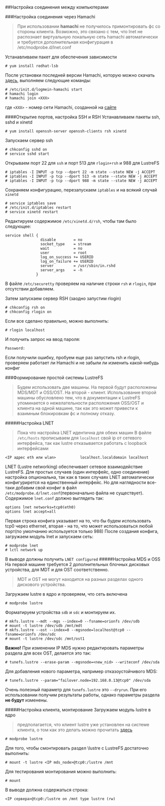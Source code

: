 ##Настройка соединения между компьютерами

###Настройка соединения через Hamachi

>При использовании **hamachi** не получилось примонтировать фс со стороны клиента. Возможно, это связано с тем, что lnet не распознает виртуальную локальную сеть hamachi автоматически и требуется дополнительная конфигурация в /etc/modprobe.d/lnet.conf

Устанавливаем пакет для обеспечения зависимости
```
# yum install redhat-lsb
```

После установки последней версии Hamachi, которую можно скачать [здесь](https://secure.logmein.com/labs/logmein-hamachi-2.1.0.139-1.x86_64.rpm), выполняем следующие команды:
```
# /etc/init.d/logmein-hamachi start
# hamachi login
# hamachi join <XXX>
```
где `<XXX>` - номер сети Hamachi, созданной на [сайте](https://secure.logmein.com/central/Central.aspx)

####Открытие портов, настройка SSH и RSH
Устанавливаем пакеты ssh, sshd и xinetd
```
# yum install openssh-server openssh-clients rsh xinetd
```
Запускаем сервер ssh
```
# chkconfig sshd on
# service sshd start
```
Открываем порт 22 для `ssh` и порт 513 для `rlogin+rsh` и 988 для LustreFS
```
# iptables -I INPUT -p tcp --dport 22 -m state --state NEW -j ACCEPT
# iptables -I INPUT -p tcp --dport 513 -m state --state NEW -j ACCEPT
# iptables -I INPUT -p tcp --dport 988 -m state --state NEW -j ACCEPT
```
Сохраняем конфигурацию, перезапускаем `iptables` и на всякий случай `xinetd`
```
# service iptables save
# /etc/init.d/iptables restart
# service xinetd restart
```
Редактируем содержимое `/etc/xinetd.d/rsh`, чтобы там было следующее:
```
service shell {
                disable        = no
                socket_type    = stream 
                wait           = no 
                user           = root
                log_on_success += USERID
                log_on_failure += USERID
                server         = /usr/sbin/in.rshd 
                server_args    = -h
              }
```
В файле `/etc/securetty` проверяем на наличие строки `rsh` и `rlogin`, при отсутствии добавляем.

Затем запускаем сервер RSH (заодно запустим rlogin)
```
# chkconfig rsh on
# chkconfig rlogin on
```
Если все сделано правильно, можно выполнить:
```
# rlogin localhost
```
И получить запрос на ввод пароля:
```
Password:
```
Если получили ошибку, пробуем еще раз запустить rsh и rlogin, проверяем работает ли Hamachi и не забыли ли изменить какой-нибудь конфиг

###Формирование простой системы LustreFS
>Будем использовать две машины. На первой будут расположены MDS/MDT и OSS/OST. На второй - клиент. Использование второй машины обусловлено тем, что в документации к LustreFS упоминается о нежелательности расположения OSS/OST и клиента на одной машине, так как это может привести к взаимным блокировкам фс и полному отказу.

#####Настройка LNET
>Пока что настройка LNET идентична для обеих машин
В файле `/etc/hosts` прописываем для `localhost` свой ip от сетевого интерфейса, так как lustre отказывается работать с loopback интерфейсами
```
<IP адрес eth или wlan>           localhost.localdomain localhost
```

LNET (Lustre networking) обеспечивает сетевое взаимодействие LustreFS. Для простых случаев (один интерфейс, одно соединение) настройка опциональна, так как в таких случаях LNET автоматически конфигурирется на единственный интерфейс. Но для наглядности все-таки добавим свой конфиг в файл `/etc/modprobe.d/lnet.conf`(первоначально файла не существует).
Содержимое `lnet.conf` должно выглядеть так:
```
options lnet networks=tcp0(eth0) 
options lnet accept=all
```
Первая строка конфига указывает на то, что бы будем использовать tcp0 через ethernet, вторая - на то, что может использоваться любой порт(по умолчанию используется только 988)
После создания конфига, загружаем модуль lnet и запускаем сеть:
```
# modprobe lnet
# lctl network up
```
В выводе должны получить `LNET configured`
#####Настройка MDS и OSS
На первой машине требуется 2 дополнительных блочных дисковых устройства, для MDT и для OST соответственно.
>MDT и OST не могут находится на разных разделах одного дискового устройства.

Загружаем lustre в ядро и проверяем, что сеть включена
```
# modprobe lustre
```
Форматируем устройства `sdb` и `sdc` и монтируем их.
```
# mkfs.lustre --mdt --mgs --index=0 --fsname=orionfs /dev/sdb
# mount -t lustre /dev/sdb /mnt/mdt
# mkfs.lustre --ost --index=0 --mgsnode=localhost@tcp0 --fsname=orionfs /dev/sdc
# mount -t lustre /dev/sdc /mnt/ost1
```

**Важно!** При изменении IP MDS нужно редактировать параметры раздела для всех OST, делается это так:
```
# tunefs.lustre --erase-param --mgsnode=<new_nid> --writeconf /dev/sda
```
Для добавления нового параметра, например отказоустойчивого MDS:
```
# tunefs.lustre --param="failover.node=192.168.0.13@tcp0" /dev/sda
```
Очень полезный параметр для `tunefs.lustre` это `--dryrun`. При его использовании получим результаты работы, однако параметры раздела **не будут** изменены.

#####Настройка клиента, монтирование
Загружаем модуль lustre в ядро
>предполагается, что клиент lustre уже установлен на системе клиента, о том как это делать можно прочитать [здесь](./building_lustre.md)

```
# modprobe lustre
```
Для того, чтобы смонтировать раздел \lustre с LustreFS достаточно выполнить:
```
# mount -t lustre <IP mds_node>@tcp0:/lustre /mnt
```
Для тестирования монтирования можно выполнить:
```
# mount
```
В выводе должна содержаться строка:
```
<IP сервера>@tcp0:/lustre on /mnt type lustre (rw)
```


